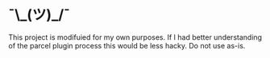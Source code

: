 # ¯\\\_(ツ)_/¯


This project is modifuied for my own purposes. If I had better understanding of the parcel plugin process this would be less hacky. Do not use as-is.

